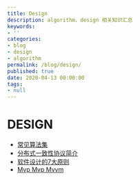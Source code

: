 ```yaml
---
title: Design
description: algorithm、design 相关知识汇总
keywords:
- ''
categories:
- blog
- design
- algorithm
permalink: /blog/design/
published: true
date: 2020-04-13 00:00:00
tags:
- null
---
```


# DESIGN

* [常见算法集](../design/algorithm_common.md)
* [分布式一致性协议简介](../design/algorithm_distributed_consensus_protocols.md)
* [软件设计的7大原则](../design/architecture_7principle_in_software.md)
* [Mvp Mvp Mvvm](../design/architecture_mvc_mvp_mvvm.md)